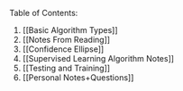 Table of Contents:
1. [[Basic Algorithm Types]]
2. [[Notes From Reading]]
3. [[Confidence Ellipse]]
4. [[Supervised Learning Algorithm Notes]]
5. [[Testing and Training]]
6. [[Personal Notes+Questions]]

